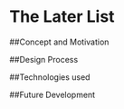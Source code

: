 # The Later List

##Concept and Motivation

##Design Process

##Technologies used

##Future Development
